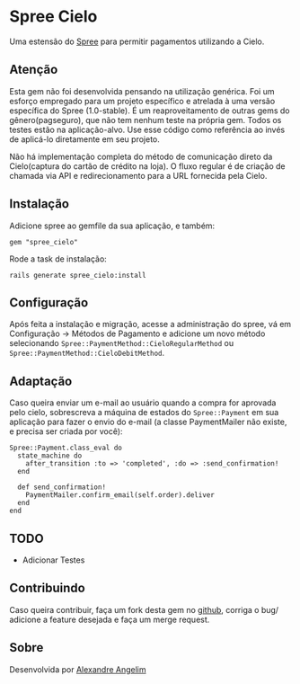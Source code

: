 # Spree Cielo

Uma estensão do [Spree](http://spreecommerce.com) para permitir pagamentos utilizando a Cielo.

## Atenção

Esta gem não foi desenvolvida pensando na utilização genérica. Foi um esforço empregado para um projeto específico e atrelada à uma versão
específica do Spree (1.0-stable). É um reaproveitamento de outras gems do gênero(pagseguro), que não tem nenhum teste na própria gem. Todos
os testes estão na aplicação-alvo. Use esse código como referência ao invés de aplicá-lo diretamente em seu projeto.

Não há implementação completa do método de comunicação direto da Cielo(captura do cartão de crédito na loja). O fluxo regular é de
criação de chamada via API e redirecionamento para a URL fornecida pela Cielo.

## Instalação

Adicione spree ao gemfile da sua aplicação, e também:

    gem "spree_cielo"

Rode a task de instalação:

    rails generate spree_cielo:install
	
## Configuração
	
Após feita a instalação e migração, acesse a administração do spree, vá em Configuração -> Métodos de Pagamento e adicione um novo método selecionando `Spree::PaymentMethod::CieloRegularMethod` ou `Spree::PaymentMethod::CieloDebitMethod`.

## Adaptação

Caso queira enviar um e-mail ao usuário quando a compra for aprovada pelo cielo, sobrescreva a máquina de estados do `Spree::Payment` em sua aplicação para fazer o envio do e-mail (a classe PaymentMailer não existe, e precisa ser criada por você):
	
	Spree::Payment.class_eval do
	  state_machine do
	    after_transition :to => 'completed', :do => :send_confirmation!
	  end
  
	  def send_confirmation!
	    PaymentMailer.confirm_email(self.order).deliver
	  end
	end
    
    
## TODO

* Adicionar Testes

## Contribuindo

Caso queira contribuir, faça um fork desta gem no [github](https://github.com/heavenstudio/spree_pag_seguro), corriga o bug/ adicione a feature desejada e faça um merge request.

## Sobre

Desenvolvida por [Alexandre Angelim](mailto:angelim@angelim.com.br)
